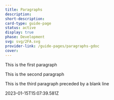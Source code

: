 ```yaml
---
title: Paragraphs
description: 
short-description: 
card-type: guide-page
status: active
display: true
phase: Development
svg: svg/2FA.svg
provider-link: /guide-pages/paragraphs-gdoc
cover: 
---
```

<div class="content-section">
<div class="section-container" markdown="1">

This is the first paragraph


This is the second paragraph


This is the third paragraph preceded by a blank line
</div>
</div> 2023-01-15T15:07:39.581Z
